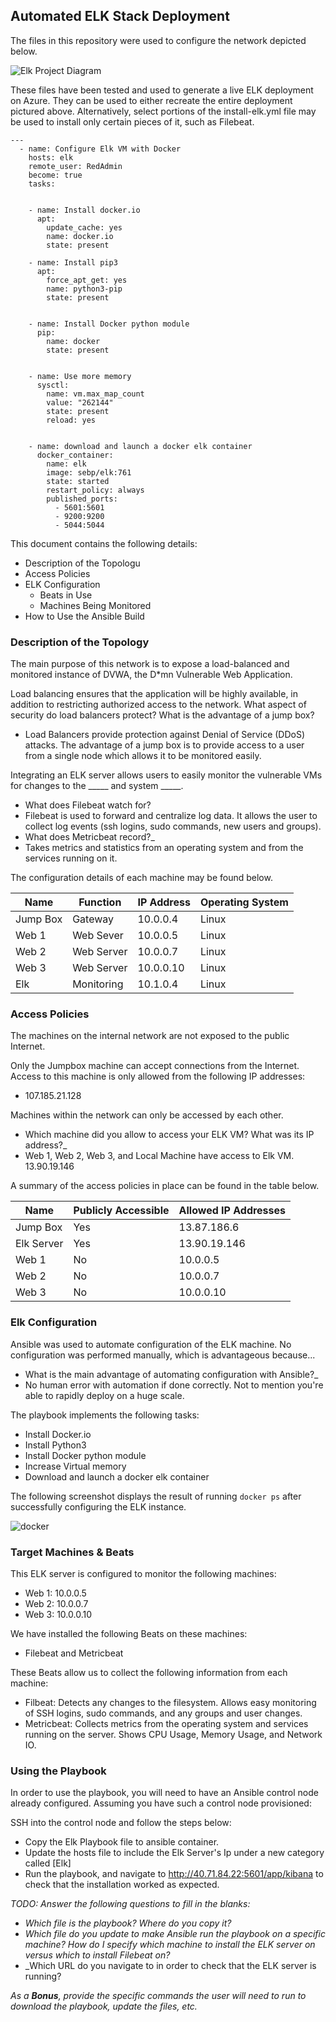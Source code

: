 
## Automated ELK Stack Deployment

The files in this repository were used to configure the network depicted below.

![Elk Project Diagram](https://user-images.githubusercontent.com/77945768/117547132-d4a53a80-afe2-11eb-9019-7bfe2aa913e2.jpg)


These files have been tested and used to generate a live ELK deployment on Azure. They can be used to either recreate the entire deployment pictured above. Alternatively, select portions of the install-elk.yml file may be used to install only certain pieces of it, such as Filebeat.

```
---
  - name: Configure Elk VM with Docker
    hosts: elk
    remote_user: RedAdmin
    become: true
    tasks:


    - name: Install docker.io
      apt:
        update_cache: yes
        name: docker.io
        state: present
   
    - name: Install pip3
      apt:
        force_apt_get: yes
        name: python3-pip
        state: present


    - name: Install Docker python module
      pip:
        name: docker
        state: present


    - name: Use more memory
      sysctl:
        name: vm.max_map_count
        value: "262144"
        state: present
        reload: yes


    - name: download and launch a docker elk container
      docker_container:
        name: elk
        image: sebp/elk:761
        state: started
        restart_policy: always
        published_ports:
          - 5601:5601
          - 9200:9200
          - 5044:5044
```

This document contains the following details:
- Description of the Topologu
- Access Policies
- ELK Configuration
  - Beats in Use
  - Machines Being Monitored
- How to Use the Ansible Build


### Description of the Topology

The main purpose of this network is to expose a load-balanced and monitored instance of DVWA, the D*mn Vulnerable Web Application.

Load balancing ensures that the application will be highly available, in addition to restricting authorized access to the network.
What aspect of security do load balancers protect? What is the advantage of a jump box?
- Load Balancers provide protection against Denial of Service (DDoS) attacks. The advantage of a jump box is to provide access to a user from a single node which allows it to be monitored easily. 

Integrating an ELK server allows users to easily monitor the vulnerable VMs for changes to the _____ and system _____.
- What does Filebeat watch for?
- Filebeat is used to forward and centralize log data. It allows the user to collect log events (ssh logins, sudo commands, new users and groups).
- What does Metricbeat record?_
- Takes metrics and statistics from an operating system and from the services running on it.

The configuration details of each machine may be found below.

| Name     | Function | IP Address | Operating System |
|----------|----------|------------|------------------|
| Jump Box | Gateway  | 10.0.0.4   | Linux            |
| Web 1  |   Web Sever       |    10.0.0.5        |           Linux       |
| Web 2   |      Web Server    |      10.0.0.7      |            Linux      |
| Web 3   |      Web Server    |        10.0.0.10    |        Linux          |
| Elk  |    Monitoring      |      10.1.0.4      |        Linux          |

### Access Policies

The machines on the internal network are not exposed to the public Internet. 

Only the Jumpbox machine can accept connections from the Internet. Access to this machine is only allowed from the following IP addresses:
- 107.185.21.128

Machines within the network can only be accessed by each other.
- Which machine did you allow to access your ELK VM? What was its IP address?_
- Web 1, Web 2, Web 3, and Local Machine have access to Elk VM. 13.90.19.146

A summary of the access policies in place can be found in the table below.

| Name     | Publicly Accessible | Allowed IP Addresses |
|----------|---------------------|----------------------|
| Jump Box | Yes             | 13.87.186.6 |
|    Elk Server      |      Yes               |           13.90.19.146           |
|        Web 1  |  No                   |           10.0.0.5           |
|    Web 2      |    No                 |           10.0.0.7           |
|     Web 3    |       No              |        10.0.0.10              |

### Elk Configuration

Ansible was used to automate configuration of the ELK machine. No configuration was performed manually, which is advantageous because...
- What is the main advantage of automating configuration with Ansible?_
- No human error with automation if done correctly. Not to mention you're able to rapidly deploy on a huge scale.

The playbook implements the following tasks:
- Install Docker.io
- Install Python3
- Install Docker python module
- Increase Virtual memory
- Download and launch a docker elk container

The following screenshot displays the result of running `docker ps` after successfully configuring the ELK instance.

![docker](https://user-images.githubusercontent.com/77945768/117527481-52385e80-af81-11eb-8be7-71102061233b.png)

### Target Machines & Beats
This ELK server is configured to monitor the following machines:
- Web 1: 10.0.0.5
- Web 2: 10.0.0.7
- Web 3: 10.0.0.10

We have installed the following Beats on these machines:
- Filebeat and Metricbeat

These Beats allow us to collect the following information from each machine:
- Filbeat: Detects any changes to the filesystem. Allows easy monitoring of SSH logins, sudo commands, and any groups and user changes.
- Metricbeat: Collects metrics from the operating system and services running on the server. Shows CPU Usage, Memory Usage, and Network IO.

### Using the Playbook
In order to use the playbook, you will need to have an Ansible control node already configured. Assuming you have such a control node provisioned: 

SSH into the control node and follow the steps below:
- Copy the Elk Playbook file to ansible container.
- Update the hosts file to include the Elk Server's Ip under a new category called [Elk]
- Run the playbook, and navigate to http://40.71.84.22:5601/app/kibana to check that the installation worked as expected.

_TODO: Answer the following questions to fill in the blanks:_
- _Which file is the playbook? Where do you copy it?_
- _Which file do you update to make Ansible run the playbook on a specific machine? How do I specify which machine to install the ELK server on versus which to install Filebeat on?_
- _Which URL do you navigate to in order to check that the ELK server is running?

_As a **Bonus**, provide the specific commands the user will need to run to download the playbook, update the files, etc._
